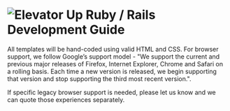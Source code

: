 # ![Elevator Up](http://elevatorup.com/img/eulogo-87259dc5.png)  Ruby / Rails Development Guide

All templates will be hand-coded using valid HTML and CSS. For browser support, we follow Google’s support model - "We support the current and previous major releases of Firefox, Internet Explorer, Chrome and Safari on a rolling basis. Each time a new version is released, we begin supporting that version and stop supporting the third most recent version.".

If specific legacy browser support is needed, please let us know and we can quote those experiences separately.
